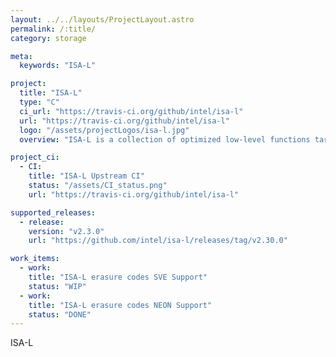 ```yaml
---
layout: ../../layouts/ProjectLayout.astro
permalink: /:title/
category: storage

meta:
  keywords: "ISA-L"

project:
  title: "ISA-L"
  type: "C"
  ci_url: "https://travis-ci.org/github/intel/isa-l"
  url: "https://travis-ci.org/github/intel/isa-l"
  logo: "/assets/projectLogos/isa-l.jpg"
  overview: "ISA-L is a collection of optimized low-level functions targeting storage applications."

project_ci:
  - CI:
    title: "ISA-L Upstream CI"
    status: "/assets/CI_status.png"
    url: "https://travis-ci.org/github/intel/isa-l"

supported_releases:
  - release:
    version: "v2.3.0"
    url: "https://github.com/intel/isa-l/releases/tag/v2.30.0"

work_items:
  - work:
    title: "ISA-L erasure codes SVE Support"
    status: "WIP"
  - work:
    title: "ISA-L erasure codes NEON Support"
    status: "DONE"
---
```


<p>ISA-L</p>
